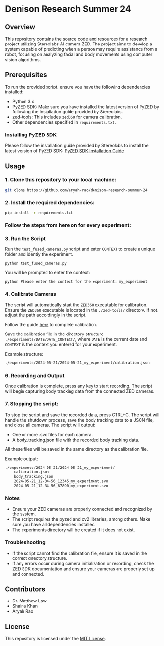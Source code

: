 # Denison Research Summer 24

## Overview

This repository contains the source code and resources for a research project utilizing Stereolabs AI camera ZED. The project aims to develop a system capable of predicting when a person may require assistance from a robot, focusing on analyzing facial and body movements using computer vision algorithms.

## Prerequisites

To run the provided script, ensure you have the following dependencies installed:

- Python 3.x
- PyZED SDK: Make sure you have installed the latest version of PyZED by following the installation guide provided by Stereolabs.
- zed-tools: This includes `zed360` for camera calibration.
- Other dependencies specified in `requirements.txt`.

### Installing PyZED SDK

Please follow the installation guide provided by Stereolabs to install the latest version of PyZED SDK:
[PyZED SDK Installation Guide](https://www.stereolabs.com/docs/app-development/python/install)

## Usage

### 1. Clone this repository to your local machine:

```bash
git clone https://github.com/aryah-rao/denison-research-summer-24
```

### 2. Install the required dependencies:

```bash
pip install -r requirements.txt
```

### Follow the steps from here on for every experiment:

### 3. Run the Script

Run the `test_fused_cameras.py` script and enter `CONTEXT` to create a unique folder and identiy the experiment.

```bash
python test_fused_cameras.py
```

You will be prompted to enter the context:
```bash
python Please enter the context for the experiment: my_experiment
```

### 4. Calibrate Cameras

The script will automatically start the `ZED360` executable for calibration. Ensure the `ZED360` executable is located in the `./zed-tools/` directory. If not, adjust the path accordingly in the script.

Follow the guide [here](https://www.stereolabs.com/docs/fusion/zed360) to complete calibration.

Save the calibration file in the directory structure `./experiments/DATE/DATE_CONTEXT/`, where `DATE` is the current date and `CONTEXT` is the context you entered for your experiment.

Example structure:
```bash
./experiments/2024-05-21/2024-05-21_my_experiment/calibration.json
```

### 6. Recording and Output

Once calibration is complete, press any key to start recording. The script will begin capturing body tracking data from the connected ZED cameras.

### 7. Stopping the script:

To stop the script and save the recorded data, press CTRL+C. The script will handle the shutdown process, save the body tracking data to a JSON file, and close all cameras. The script will output:
- One or more .svo files for each camera.
- A body_tracking.json file with the recorded body tracking data.

All these files will be saved in the same directory as the calibration file.

Example output:

```bash
./experiments/2024-05-21/2024-05-21_my_experiment/
    calibration.json
    body_tracking.json
    2024-05-21_12-34-56_12345_my_experiment.svo
    2024-05-21_12-34-56_67890_my_experiment.svo
```

### Notes

- Ensure your ZED cameras are properly connected and recognized by the system.
- The script requires the pyzed and cv2 libraries, among others. Make sure you have all dependencies installed.
- The experiments directory will be created if it does not exist.

### Troubleshooting

- If the script cannot find the calibration file, ensure it is saved in the correct directory structure.
- If any errors occur during camera initialization or recording, check the ZED SDK documentation and ensure your cameras are properly set up and connected.

## Contributors

- Dr. Matthew Law
- Shaina Khan
- Aryah Rao

## License

This repository is licensed under the [MIT License](LICENSE).
